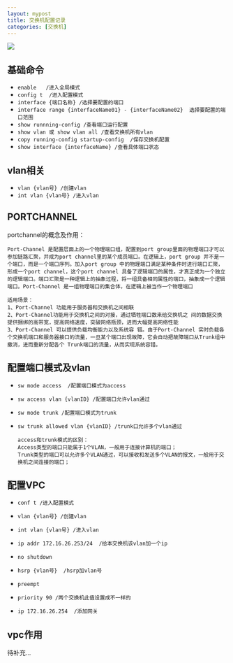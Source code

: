 ```yaml
---
layout: mypost
title: 交换机配置记录
categories: [交换机]
---
```


![](https://niusdimage-1258441135.cos.ap-chengdu.myqcloud.com/img/Desert.jpg)
## 基础命令
* `enable   /进入全局模式`
* `config t  /进入配置模式`
* `interface {端口名称} /选择要配置的端口`
* `interface range {interfaceName01} - {interfaceName02}  选择要配置的端口范围`
* `show runnning-config /查看端口运行配置`
* `show vlan 或 show vlan all /查看交换机所有vlan`
* `copy running-config startup-config  /保存交换机配置`
* `show interface {interfaceName} /查看具体端口状态`

## vlan相关
* `vlan {vlan号} /创建vlan`
* `int vlan {vlan号} /进入vlan`
## PORTCHANNEL
 portchannel的概念及作用：

```
Port-Channel 是配置层面上的一个物理端口组，配置到port group里面的物理端口才可以参加链路汇聚，并成为port channel里的某个成员端口。在逻辑上，port group 并不是一个端口，而是一个端口序列。加入port group 中的物理端口满足某种条件时进行端口汇聚，形成一个port channel，这个port channel 具备了逻辑端口的属性，才真正成为一个独立的逻辑端口。端口汇聚是一种逻辑上的抽象过程，将一组具备相同属性的端口，抽象成一个逻辑端口。Port-Channel 是一组物理端口的集合体，在逻辑上被当作一个物理端口

适用场景：
1、Port-Channel 功能用于服务器和交换机之间相联
2、Port-Channel功能用于交换机之间的对接，通过牺牲端口数来给交换机之 间的数据交换提供捆绑的高带宽，提高网络速度，突破网络瓶颈，进而大幅提高网络性能
3、Port-Channel 可以提供负载均衡能力以及系统容 错。由于Port-Channel 实时负载各个交换机端口和服务器接口的流量，一旦某个端口出现故障，它会自动把故障端口从Trunk组中撤消，进而重新分配各个 Trunk端口的流量，从而实现系统容错。

```

## 配置端口模式及vlan
* `sw mode access  /配置端口模式为access`
* `sw access vlan {vlanID} /配置端口允许vlan通过`
* `sw mode trunk /配置端口模式为trunk`
* `sw trunk allowed vlan {vlanID} /trunk口允许多个vlan通过`

   ```
   access和trunk模式的区别：
   Access类型的端口只能属于1个VLAN，一般用于连接计算机的端口；
   Trunk类型的端口可以允许多个VLAN通过，可以接收和发送多个VLAN的报文，一般用于交换机之间连接的端口；
   ```

## 配置VPC

* `conf t /进入配置模式`

* `vlan {vlan号} /创建vlan`

* `int vlan {vlan号} /进入vlan`

* `ip addr 172.16.26.253/24  /给本交换机该vlan加一个ip`

* `no shutdown`

* `hsrp {vlan号}  /hsrp加vlan号`

* `preempt`

* `priority 90 /两个交换机此值设置成不一样的`

* `ip 172.16.26.254  /添加网关`

  

## vpc作用

待补充...

## 

